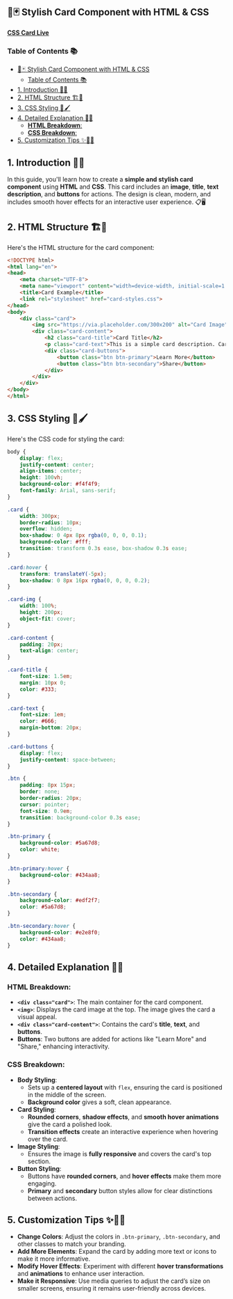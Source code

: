 ## 🎨🃏 Stylish Card Component with HTML & CSS
**[CSS Card Live](https://hashimthepassionate.github.io/css-card/)**

### Table of Contents 📚
- [🎨🃏 Stylish Card Component with HTML \& CSS](#-stylish-card-component-with-html--css)
  - [Table of Contents 📚](#table-of-contents-)
- [1. Introduction 🌟📝](#1-introduction-)
- [2. HTML Structure 🏗️📝](#2-html-structure-️)
- [3. CSS Styling 🎨🖌️](#3-css-styling-️)
- [4. Detailed Explanation 🧩📝](#4-detailed-explanation-)
  - [**HTML Breakdown**:](#html-breakdown)
  - [**CSS Breakdown**:](#css-breakdown)
- [5. Customization Tips ✨🧑‍🎨](#5-customization-tips-)


## 1. Introduction 🌟📝
In this guide, you'll learn how to create a **simple and stylish card component** using **HTML** and **CSS**. This card includes an **image**, **title**, **text description**, and **buttons** for actions. The design is clean, modern, and includes smooth hover effects for an interactive user experience. 📋🖥️


## 2. HTML Structure 🏗️📝

Here's the HTML structure for the card component:

```html
<!DOCTYPE html>
<html lang="en">
<head>
    <meta charset="UTF-8">
    <meta name="viewport" content="width=device-width, initial-scale=1.0">
    <title>Card Example</title>
    <link rel="stylesheet" href="card-styles.css">
</head>
<body>
    <div class="card">
        <img src="https://via.placeholder.com/300x200" alt="Card Image" class="card-img">
        <div class="card-content">
            <h2 class="card-title">Card Title</h2>
            <p class="card-text">This is a simple card description. Cards are great for organizing content and providing a clean, aesthetic layout.</p>
            <div class="card-buttons">
                <button class="btn btn-primary">Learn More</button>
                <button class="btn btn-secondary">Share</button>
            </div>
        </div>
    </div>
</body>
</html>
```


## 3. CSS Styling 🎨🖌️

Here's the CSS code for styling the card:

```css
body {
    display: flex;
    justify-content: center;
    align-items: center;
    height: 100vh;
    background-color: #f4f4f9;
    font-family: Arial, sans-serif;
}

.card {
    width: 300px;
    border-radius: 10px;
    overflow: hidden;
    box-shadow: 0 4px 8px rgba(0, 0, 0, 0.1);
    background-color: #fff;
    transition: transform 0.3s ease, box-shadow 0.3s ease;
}

.card:hover {
    transform: translateY(-5px);
    box-shadow: 0 8px 16px rgba(0, 0, 0, 0.2);
}

.card-img {
    width: 100%;
    height: 200px;
    object-fit: cover;
}

.card-content {
    padding: 20px;
    text-align: center;
}

.card-title {
    font-size: 1.5em;
    margin: 10px 0;
    color: #333;
}

.card-text {
    font-size: 1em;
    color: #666;
    margin-bottom: 20px;
}

.card-buttons {
    display: flex;
    justify-content: space-between;
}

.btn {
    padding: 8px 15px;
    border: none;
    border-radius: 20px;
    cursor: pointer;
    font-size: 0.9em;
    transition: background-color 0.3s ease;
}

.btn-primary {
    background-color: #5a67d8;
    color: white;
}

.btn-primary:hover {
    background-color: #434aa8;
}

.btn-secondary {
    background-color: #edf2f7;
    color: #5a67d8;
}

.btn-secondary:hover {
    background-color: #e2e8f0;
    color: #434aa8;
}
```


## 4. Detailed Explanation 🧩📝

### **HTML Breakdown**:
- **`<div class="card">`**: The main container for the card component.
- **`<img>`**: Displays the card image at the top. The image gives the card a visual appeal.
- **`<div class="card-content">`**: Contains the card's **title**, **text**, and **buttons**.
- **Buttons**: Two buttons are added for actions like "Learn More" and "Share," enhancing interactivity.

### **CSS Breakdown**:
- **Body Styling**:
  - Sets up a **centered layout** with `flex`, ensuring the card is positioned in the middle of the screen.
  - **Background color** gives a soft, clean appearance.
- **Card Styling**:
  - **Rounded corners**, **shadow effects**, and **smooth hover animations** give the card a polished look.
  - **Transition effects** create an interactive experience when hovering over the card.
- **Image Styling**:
  - Ensures the image is **fully responsive** and covers the card's top section.
- **Button Styling**:
  - Buttons have **rounded corners**, and **hover effects** make them more engaging.
  - **Primary** and **secondary** button styles allow for clear distinctions between actions.


## 5. Customization Tips ✨🧑‍🎨
- **Change Colors**: Adjust the colors in `.btn-primary`, `.btn-secondary`, and other classes to match your branding.
- **Add More Elements**: Expand the card by adding more text or icons to make it more informative.
- **Modify Hover Effects**: Experiment with different **hover transformations** and **animations** to enhance user interaction.
- **Make it Responsive**: Use media queries to adjust the card’s size on smaller screens, ensuring it remains user-friendly across devices.